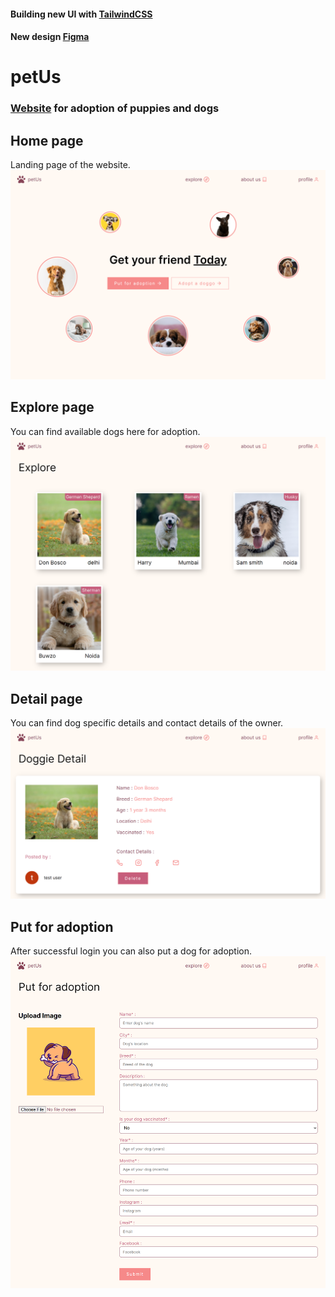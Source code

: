 #### Building new UI with [TailwindCSS](https://tailwindcss.com/) 
#### New design [Figma](https://www.figma.com/file/EBxa37QcsTEZYuyyCRAgtj/petUs?node-id=0%3A1)
# petUs

### [Website](https://petus.vercel.app/) for adoption of puppies and dogs

## Home page

Landing page of the website.
<img src="./public/images/home.png" />

## Explore page

You can find available dogs here for adoption.
<img src="./public/images/explore.png" />

## Detail page

You can find dog specific details and contact details of the owner.
<img src="./public/images/detail.png" />

## Put for adoption

After successful login you can also put a dog for adoption.
<img src="./public/images/add.png" />
